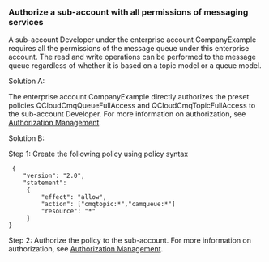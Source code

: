 ### Authorize a sub-account with all permissions of messaging services

A sub-account Developer under the enterprise account CompanyExample requires all the permissions of the message queue under this enterprise account. The read and write operations can be performed to the message queue regardless of whether it is based on a topic model or a queue model.

Solution A:

The enterprise account CompanyExample directly authorizes the preset policies QCloudCmqQueueFullAccess and QCloudCmqTopicFullAccess to the sub-account Developer. For more information on authorization, see [Authorization Management](https://cloud.tencent.com/document/product/378/8961).

Solution B:

Step 1: Create the following policy using policy syntax
```
 {
    "version": "2.0",
    "statement":
     {
         "effect": "allow",
         "action": ["cmqtopic:*","camqueue:*"]
         "resource": "*"
     }
}
```
Step 2: Authorize the policy to the sub-account. For more information on authorization, see [Authorization Management](https://cloud.tencent.com/document/product/378/8961).


